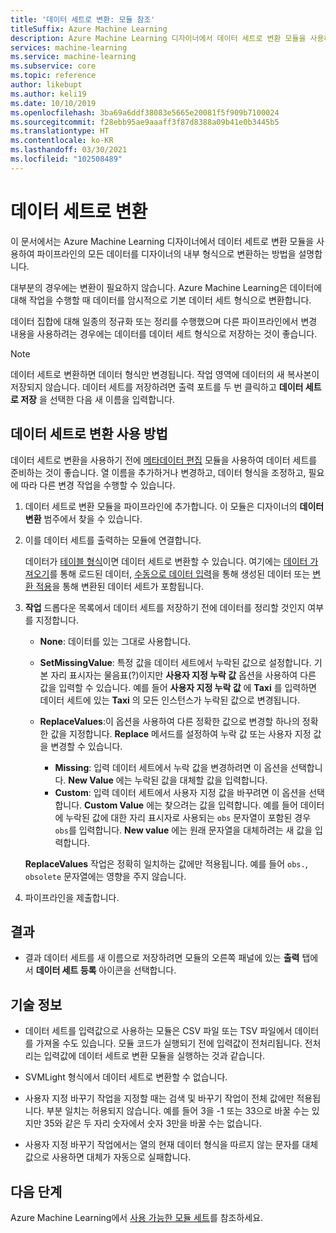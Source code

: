 ```yaml
---
title: '데이터 세트로 변환: 모듈 참조'
titleSuffix: Azure Machine Learning
description: Azure Machine Learning 디자이너에서 데이터 세트로 변환 모듈을 사용하여 데이터 입력을 내부 데이터 세트 형식으로 변환하는 방법을 알아봅니다.
services: machine-learning
ms.service: machine-learning
ms.subservice: core
ms.topic: reference
author: likebupt
ms.author: keli19
ms.date: 10/10/2019
ms.openlocfilehash: 3ba69a6ddf38083e5665e20081f5f909b7100024
ms.sourcegitcommit: f28ebb95ae9aaaff3f87d8388a09b41e0b3445b5
ms.translationtype: HT
ms.contentlocale: ko-KR
ms.lasthandoff: 03/30/2021
ms.locfileid: "102508489"
---
```

# <a name="convert-to-dataset"></a>데이터 세트로 변환

이 문서에서는 Azure Machine Learning 디자이너에서 데이터 세트로 변환 모듈을 사용하여 파이프라인의 모든 데이터를 디자이너의 내부 형식으로 변환하는 방법을 설명합니다.
  
대부분의 경우에는 변환이 필요하지 않습니다. Azure Machine Learning은 데이터에 대해 작업을 수행할 때 데이터를 암시적으로 기본 데이터 세트 형식으로 변환합니다. 

데이터 집합에 대해 일종의 정규화 또는 정리를 수행했으며 다른 파이프라인에서 변경 내용을 사용하려는 경우에는 데이터를 데이터 세트 형식으로 저장하는 것이 좋습니다.  
  
> [!NOTE]
> 데이터 세트로 변환하면 데이터 형식만 변경됩니다. 작업 영역에 데이터의 새 복사본이 저장되지 않습니다. 데이터 세트를 저장하려면 출력 포트를 두 번 클릭하고 **데이터 세트로 저장** 을 선택한 다음 새 이름을 입력합니다.  
  
## <a name="how-to-use-convert-to-dataset"></a>데이터 세트로 변환 사용 방법  

데이터 세트로 변환을 사용하기 전에 [메타데이터 편집](edit-metadata.md) 모듈을 사용하여 데이터 세트를 준비하는 것이 좋습니다. 열 이름을 추가하거나 변경하고, 데이터 형식을 조정하고, 필요에 따라 다른 변경 작업을 수행할 수 있습니다.

1.  데이터 세트로 변환 모듈을 파이프라인에 추가합니다. 이 모듈은 디자이너의 **데이터 변환** 범주에서 찾을 수 있습니다. 

2. 이를 데이터 세트를 출력하는 모듈에 연결합니다.   

    데이터가 [테이블 형식](/python/api/azureml-core/azureml.data.tabulardataset)이면 데이터 세트로 변환할 수 있습니다. 여기에는 [데이터 가져오기](import-data.md)를 통해 로드된 데이터, [수동으로 데이터 입력](enter-data-manually.md)을 통해 생성된 데이터 또는 [변환 적용](apply-transformation.md)을 통해 변환된 데이터 세트가 포함됩니다.

3.  **작업** 드롭다운 목록에서 데이터 세트를 저장하기 전에 데이터를 정리할 것인지 여부를 지정합니다.  
  
    - **None**: 데이터를 있는 그대로 사용합니다.  
  
    - **SetMissingValue**: 특정 값을 데이터 세트에서 누락된 값으로 설정합니다. 기본 자리 표시자는 물음표(?)이지만 **사용자 지정 누락 값** 옵션을 사용하여 다른 값을 입력할 수 있습니다. 예를 들어 **사용자 지정 누락 값** 에 **Taxi** 를 입력하면 데이터 세트에 있는 **Taxi** 의 모든 인스턴스가 누락된 값으로 변경됩니다.
  
    - **ReplaceValues**:이 옵션을 사용하여 다른 정확한 값으로 변경할 하나의 정확한 값을 지정합니다. **Replace** 메서드를 설정하여 누락 값 또는 사용자 지정 값을 변경할 수 있습니다.

      - **Missing**: 입력 데이터 세트에서 누락 값을 변경하려면 이 옵션을 선택합니다. **New Value** 에는 누락된 값을 대체할 값을 입력합니다.
      - **Custom**: 입력 데이터 세트에서 사용자 지정 값을 바꾸려면 이 옵션을 선택합니다. **Custom Value** 에는 찾으려는 값을 입력합니다. 예를 들어 데이터에 누락된 값에 대한 자리 표시자로 사용되는 `obs` 문자열이 포함된 경우 `obs`를 입력합니다. **New value** 에는 원래 문자열을 대체하려는 새 값을 입력합니다.
  
    **ReplaceValues** 작업은 정확히 일치하는 값에만 적용됩니다. 예를 들어 `obs.`, `obsolete` 문자열에는 영향을 주지 않습니다.  
 
  
5.  파이프라인을 제출합니다.  

## <a name="results"></a>결과

+  결과 데이터 세트를 새 이름으로 저장하려면 모듈의 오른쪽 패널에 있는 **출력** 탭에서 **데이터 세트 등록** 아이콘을 선택합니다.  
  
## <a name="technical-notes"></a>기술 정보  

-   데이터 세트를 입력값으로 사용하는 모듈은 CSV 파일 또는 TSV 파일에서 데이터를 가져올 수도 있습니다. 모듈 코드가 실행되기 전에 입력값이 전처리됩니다. 전처리는 입력값에 데이터 세트로 변환 모듈을 실행하는 것과 같습니다.  
  
-   SVMLight 형식에서 데이터 세트로 변환할 수 없습니다.  
  
-   사용자 지정 바꾸기 작업을 지정할 때는 검색 및 바꾸기 작업이 전체 값에만 적용됩니다. 부분 일치는 허용되지 않습니다. 예를 들어 3을 -1 또는 33으로 바꿀 수는 있지만 35와 같은 두 자리 숫자에서 숫자 3만을 바꿀 수는 없습니다.  
  
-   사용자 지정 바꾸기 작업에서는 열의 현재 데이터 형식을 따르지 않는 문자를 대체 값으로 사용하면 대체가 자동으로 실패합니다.  

  
## <a name="next-steps"></a>다음 단계

Azure Machine Learning에서 [사용 가능한 모듈 세트](module-reference.md)를 참조하세요.
